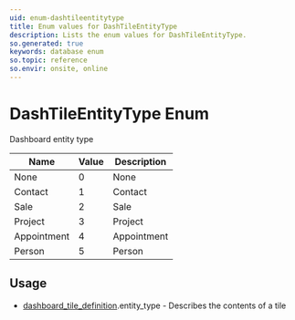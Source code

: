 ```yaml
---
uid: enum-dashtileentitytype
title: Enum values for DashTileEntityType
description: Lists the enum values for DashTileEntityType.
so.generated: true
keywords: database enum
so.topic: reference
so.envir: onsite, online
---
```


# DashTileEntityType Enum

Dashboard entity type

| Name | Value | Description |
|------|-------|-------------|
|None|0|None|
|Contact|1|Contact|
|Sale|2|Sale|
|Project|3|Project|
|Appointment|4|Appointment|
|Person|5|Person|

## Usage

* [dashboard_tile_definition](../dashboard-tile-definition.md).entity_type - Describes the contents of a tile
